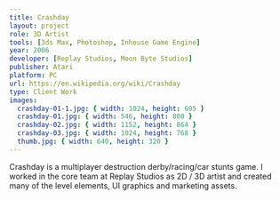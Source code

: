 ```yaml
---
title: Crashday
layout: project
role: 3D Artist  
tools: [3ds Max, Photoshop, Inhouse Game Engine]
year: 2006  
developer: [Replay Studios, Moon Byte Studios]
publisher: Atari  
platform: PC
url: https://en.wikipedia.org/wiki/Crashday
type: Client Work
images:
  crashday-01-1.jpg: { width: 1024, height: 695 }
  crashday-01.jpg: { width: 546, height: 800 }
  crashday-02.jpg: { width: 1152, height: 864 }
  crashday-03.jpg: { width: 1024, height: 768 }
  thumb.jpg: { width: 640, height: 320 }
---
```

Crashday is a multiplayer destruction derby/racing/car stunts game. I worked in the core team at Replay Studios as 2D / 3D artist and created many of the level elements, UI graphics and marketing assets.
